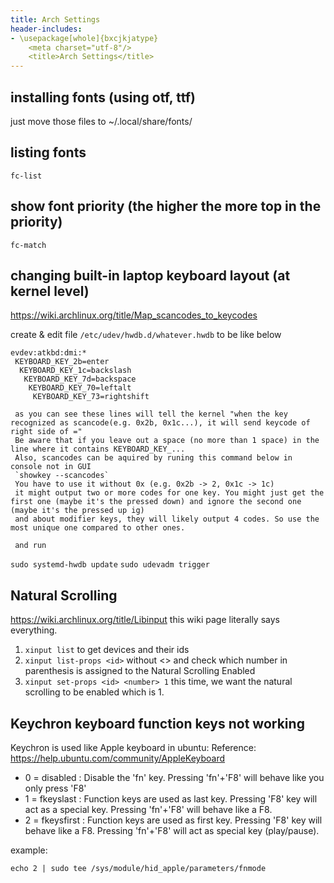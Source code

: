 ```yaml
---
title: Arch Settings
header-includes:
- \usepackage[whole]{bxcjkjatype}
	<meta charset="utf-8"/>
	<title>Arch Settings</title>
---
```


## installing fonts (using otf, ttf)
just move those files to ~/.local/share/fonts/

## listing fonts
`fc-list`

## show font priority (the higher the more top in the priority)
`fc-match`

## changing built-in laptop keyboard layout (at kernel level)
https://wiki.archlinux.org/title/Map_scancodes_to_keycodes

create & edit file `/etc/udev/hwdb.d/whatever.hwdb`
to be like below
```
evdev:atkbd:dmi:*
 KEYBOARD_KEY_2b=enter
  KEYBOARD_KEY_1c=backslash
   KEYBOARD_KEY_7d=backspace
    KEYBOARD_KEY_70=leftalt
	 KEYBOARD_KEY_73=rightshift
```
	 as you can see these lines will tell the kernel "when the key recognized as scancode(e.g. 0x2b, 0x1c...), it will send keycode of right side of ="
	 Be aware that if you leave out a space (no more than 1 space) in the line where it contains KEYBOARD_KEY_...
	 Also, scancodes can be aquired by runing this command below in console not in GUI
	 `showkey --scancodes`
	 You have to use it without 0x (e.g. 0x2b -> 2, 0x1c -> 1c)
	 it might output two or more codes for one key. You might just get the first one (maybe it's the pressed down) and ignore the second one (maybe it's the pressed up ig)
	 and about modifier keys, they will likely output 4 codes. So use the most unique one compared to other ones. 

	 and run
`sudo systemd-hwdb update`
`sudo udevadm trigger`  

## Natural Scrolling
https://wiki.archlinux.org/title/Libinput
this wiki page literally says everything.
1. `xinput list`
	to get devices and their ids
2. `xinput list-props <id>`
	without <> and check which number in parenthesis is assigned to the Natural Scrolling Enabled
3. `xinput set-props <id> <number> 1`
	this time, we want the natural scrolling to be enabled which is 1.

## Keychron keyboard function keys not working 

 Keychron is used like Apple keyboard in ubuntu:
  Reference: https://help.ubuntu.com/community/AppleKeyboard

* 0 = disabled : Disable the 'fn' key. Pressing 'fn'+'F8' will behave like you only press 'F8'
* 1 = fkeyslast : Function keys are used as last key. Pressing 'F8' key will act as a special key. Pressing 'fn'+'F8' will behave like a F8.
* 2 = fkeysfirst : Function keys are used as first key. Pressing 'F8' key will behave like a F8. Pressing 'fn'+'F8' will act as special key (play/pause).

example: 

`echo 2 | sudo tee /sys/module/hid_apple/parameters/fnmode`
